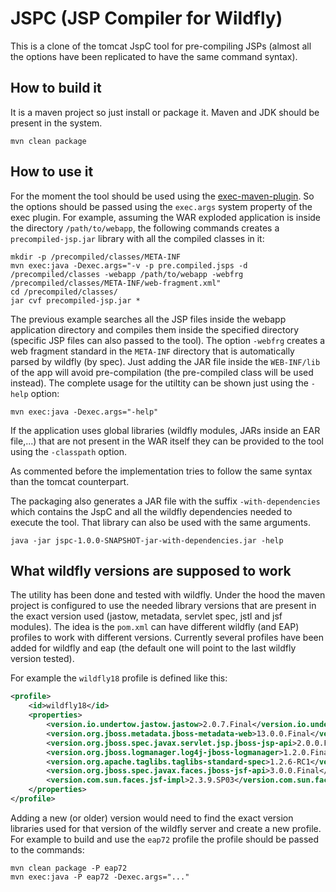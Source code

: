 # JSPC (JSP Compiler for Wildfly)

This is a clone of the tomcat JspC tool for pre-compiling JSPs (almost all the options have been replicated to have the same command syntax).

## How to build it

It is a maven project so just install or package it. Maven and JDK should be present in the system.

```
mvn clean package
```

## How to use it

For the moment the tool should be used using the [exec-maven-plugin](https://www.mojohaus.org/exec-maven-plugin/). So the options should be passed using the `exec.args` system property of the exec plugin. For example, assuming the WAR exploded application is inside the directory `/path/to/webapp`, the following commands creates a `precompiled-jsp.jar` library with all the compiled classes in it:

```
mkdir -p /precompiled/classes/META-INF
mvn exec:java -Dexec.args="-v -p pre.compiled.jsps -d /precompiled/classes -webapp /path/to/webapp -webfrg /precompiled/classes/META-INF/web-fragment.xml"
cd /precompiled/classes/
jar cvf precompiled-jsp.jar *
```

The previous example searches all the JSP files inside the webapp application directory and compiles them inside the specified directory (specific JSP files can also passed to the tool). The option `-webfrg` creates a web fragment standard in the `META-INF` directory that is automatically parsed by wildfly (by spec). Just adding the JAR file inside the `WEB-INF/lib` of the app will avoid pre-compilation (the pre-compiled class will be used instead). The complete usage for the utiltity can be shown just using the `-help` option:

```
mvn exec:java -Dexec.args="-help"
```

If the application uses global libraries (wildfly modules, JARs inside an EAR file,...) that are not present in the WAR itself they can be provided to the tool using the `-classpath` option.

As commented before the implementation tries to follow the same syntax than the tomcat counterpart.

The packaging also generates a JAR file with the suffix `-with-dependencies` which contains the JspC and all the wildfly dependencies needed to execute the tool. That library can also be used with the same arguments.

```
java -jar jspc-1.0.0-SNAPSHOT-jar-with-dependencies.jar -help
```

## What wildfly versions are supposed to work

The utility has been done and tested with wildfly. Under the hood the maven project is configured to use the needed library versions that are present in the exact version used (jastow, metadata, servlet spec, jstl and jsf modules). The idea is the `pom.xml` can have different wildfly (and EAP) profiles to work with different versions. Currently several profiles have been added for wildfly and eap (the default one will point to the last wildfly version tested).

For example the `wildfly18` profile is defined like this:

```xml
<profile>
    <id>wildfly18</id>
    <properties>
        <version.io.undertow.jastow.jastow>2.0.7.Final</version.io.undertow.jastow.jastow>
        <version.org.jboss.metadata.jboss-metadata-web>13.0.0.Final</version.org.jboss.metadata.jboss-metadata-web>
        <version.org.jboss.spec.javax.servlet.jsp.jboss-jsp-api>2.0.0.Final</version.org.jboss.spec.javax.servlet.jsp.jboss-jsp-api>
        <version.org.jboss.logmanager.log4j-jboss-logmanager>1.2.0.Final</version.org.jboss.logmanager.log4j-jboss-logmanager>
        <version.org.apache.taglibs.taglibs-standard-spec>1.2.6-RC1</version.org.apache.taglibs.taglibs-standard-spec>
        <version.org.jboss.spec.javax.faces.jboss-jsf-api>3.0.0.Final</version.org.jboss.spec.javax.faces.jboss-jsf-api>
        <version.com.sun.faces.jsf-impl>2.3.9.SP03</version.com.sun.faces.jsf-impl>
    </properties>
</profile>
```

Adding a new (or older) version would need to find the exact version libraries used for that version of the wildfly server and create a new profile. For example to build and use the `eap72` profile the profile should be passed to the commands:

```
mvn clean package -P eap72
mvn exec:java -P eap72 -Dexec.args="..."
```


